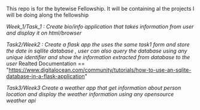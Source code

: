 This repo is for the bytewise Fellowship. It will be containing al the projects I will be doing along the fellowship

*Week_1/Task_1 :  Create bio/info application that takes information from user and display it on html/browser* 

*Task2/Week2 : Create a flask app the uses the same task1 form and store the date in sqllite database , user can also query the database using any unique identifier and show the information extracted from database to the user*
    Realted Documentation == "https://www.digitalocean.com/community/tutorials/how-to-use-an-sqlite-database-in-a-flask-application"
   
   
*Task3/Week3 Create a weather app that get information about person location and display the weather information using any opensource weather api*